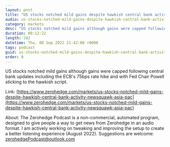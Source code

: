 ```yaml
---
layout: post
title: "US stocks notched mild gains despite hawkish central bank activity - Newsquawk Asia-Pac Market Open"
audio: us-stocks-notched-mild-gains-despite-hawkish-central-bank-activity-newsquawk-asia-pac-0
category: markets
desc: "US stocks notched mild gains although gains were capped following central bank updates including the ECB's 75bps rate hike and with Fed Chair Powell sticking to the hawkish script."
duration: 00:12:22
length: 742
datetime: Thu, 08 Sep 2022 21:42:00 +0000
tags: podcast
guid: us-stocks-notched-mild-gains-despite-hawkish-central-bank-activity-newsquawk-asia-pac-0
order: 0
---
```

US stocks notched mild gains although gains were capped following central bank updates including the ECB's 75bps rate hike and with Fed Chair Powell sticking to the hawkish script.

Link: [https://www.zerohedge.com/markets/us-stocks-notched-mild-gains-despite-hawkish-central-bank-activity-newsquawk-asia-pac](https://www.zerohedge.com/markets/us-stocks-notched-mild-gains-despite-hawkish-central-bank-activity-newsquawk-asia-pac)

About: The Zerohedge Podcast is a non-commercial, automated program, designed to give people a way to get news from Zerohedge in an audio format.  I am actively working on tweaking and improving the setup to create a better listening experience (August 2022).  Suggestions are welcome: [zerohedgePodcast@outlook.com](mailto:zerohedgePodcast@outlook.com)